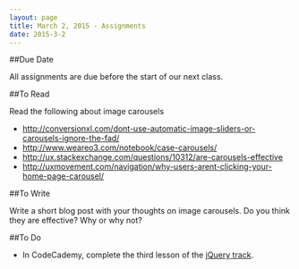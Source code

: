 ```yaml
---
layout: page
title: March 2, 2015 - Assignments
date: 2015-3-2
---
```


##Due Date

All assignments are due before the start of our next class.

##To Read

Read the following about image carousels

- http://conversionxl.com/dont-use-automatic-image-sliders-or-carousels-ignore-the-fad/
- http://www.weareo3.com/notebook/case-carousels/
- http://ux.stackexchange.com/questions/10312/are-carousels-effective
- http://uxmovement.com/navigation/why-users-arent-clicking-your-home-page-carousel/

##To Write

Write a short blog post with your thoughts on image carousels.  Do you think they are effective?  Why or why not?

##To Do

- In CodeCademy, complete the third lesson of the [jQuery track](http://www.codecademy.com/en/tracks/jquery).